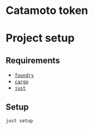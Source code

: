 # Catamoto token

# Project setup

## Requirements

- [`foundry`](https://book.getfoundry.sh/)
- [`cargo`](https://doc.rust-lang.org/cargo/getting-started/installation.html)
- [`just`](https://github.com/casey/just#installation)

## Setup

```shell
just setup
```
